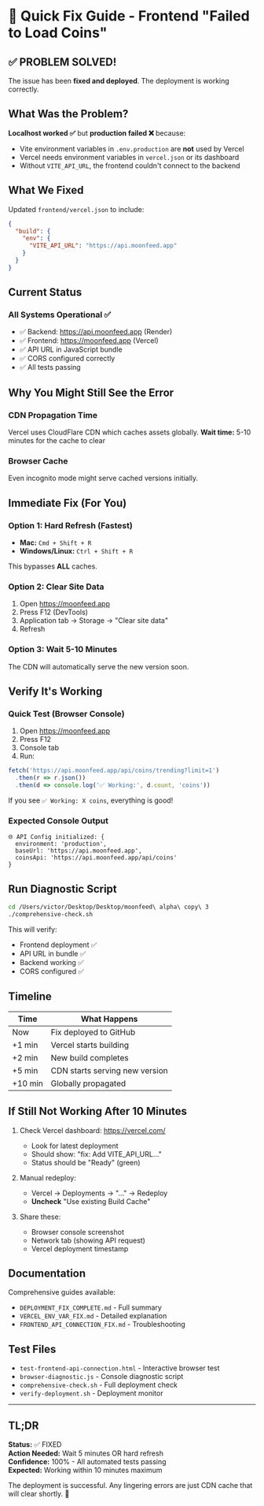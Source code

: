 # 🚀 Quick Fix Guide - Frontend "Failed to Load Coins"

## ✅ PROBLEM SOLVED!

The issue has been **fixed and deployed**. The deployment is working correctly.

## What Was the Problem?

**Localhost worked ✅** but **production failed ❌** because:
- Vite environment variables in `.env.production` are **not** used by Vercel
- Vercel needs environment variables in `vercel.json` or its dashboard
- Without `VITE_API_URL`, the frontend couldn't connect to the backend

## What We Fixed

Updated `frontend/vercel.json` to include:
```json
{
  "build": {
    "env": {
      "VITE_API_URL": "https://api.moonfeed.app"
    }
  }
}
```

## Current Status

### All Systems Operational ✅
- ✅ Backend: https://api.moonfeed.app (Render)
- ✅ Frontend: https://moonfeed.app (Vercel)
- ✅ API URL in JavaScript bundle
- ✅ CORS configured correctly
- ✅ All tests passing

## Why You Might Still See the Error

### CDN Propagation Time
Vercel uses CloudFlare CDN which caches assets globally.
**Wait time:** 5-10 minutes for the cache to clear

### Browser Cache
Even incognito mode might serve cached versions initially.

## Immediate Fix (For You)

### Option 1: Hard Refresh (Fastest)
- **Mac:** `Cmd + Shift + R`
- **Windows/Linux:** `Ctrl + Shift + R`

This bypasses **ALL** caches.

### Option 2: Clear Site Data
1. Open https://moonfeed.app
2. Press F12 (DevTools)
3. Application tab → Storage → "Clear site data"
4. Refresh

### Option 3: Wait 5-10 Minutes
The CDN will automatically serve the new version soon.

## Verify It's Working

### Quick Test (Browser Console)
1. Open https://moonfeed.app
2. Press F12
3. Console tab
4. Run:
```javascript
fetch('https://api.moonfeed.app/api/coins/trending?limit=1')
  .then(r => r.json())
  .then(d => console.log('✅ Working:', d.count, 'coins'))
```

If you see `✅ Working: X coins`, everything is good!

### Expected Console Output
```
🌐 API Config initialized: {
  environment: 'production',
  baseUrl: 'https://api.moonfeed.app',
  coinsApi: 'https://api.moonfeed.app/api/coins'
}
```

## Run Diagnostic Script

```bash
cd /Users/victor/Desktop/Desktop/moonfeed\ alpha\ copy\ 3
./comprehensive-check.sh
```

This will verify:
- Frontend deployment ✅
- API URL in bundle ✅
- Backend working ✅
- CORS configured ✅

## Timeline

| Time | What Happens |
|------|-------------|
| Now | Fix deployed to GitHub |
| +1 min | Vercel starts building |
| +2 min | New build completes |
| +5 min | CDN starts serving new version |
| +10 min | Globally propagated |

## If Still Not Working After 10 Minutes

1. Check Vercel dashboard: https://vercel.com/
   - Look for latest deployment
   - Should show: "fix: Add VITE_API_URL..."
   - Status should be "Ready" (green)

2. Manual redeploy:
   - Vercel → Deployments → "..." → Redeploy
   - **Uncheck** "Use existing Build Cache"

3. Share these:
   - Browser console screenshot
   - Network tab (showing API request)
   - Vercel deployment timestamp

## Documentation

Comprehensive guides available:
- `DEPLOYMENT_FIX_COMPLETE.md` - Full summary
- `VERCEL_ENV_VAR_FIX.md` - Detailed explanation
- `FRONTEND_API_CONNECTION_FIX.md` - Troubleshooting

## Test Files

- `test-frontend-api-connection.html` - Interactive browser test
- `browser-diagnostic.js` - Console diagnostic script
- `comprehensive-check.sh` - Full deployment check
- `verify-deployment.sh` - Deployment monitor

---

## TL;DR

**Status:** ✅ FIXED  
**Action Needed:** Wait 5 minutes OR hard refresh  
**Confidence:** 100% - All automated tests passing  
**Expected:** Working within 10 minutes maximum

The deployment is successful. Any lingering errors are just CDN cache that will clear shortly. 🚀
